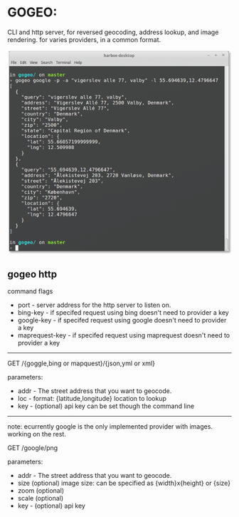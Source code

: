 # GOGEO:

CLI and http server, for reversed geocoding, address lookup, and image rendering. for varies providers, in a common format. 

![Alt text](gogeo.png?raw=true "Gogeo")

## gogeo http

command flags

* port - server address for the http server to listen on.
* bing-key - if specifed request using bing doesn't need to provider a key
* google-key - if specifed request using google doesn't need to provider a key
* maprequest-key - if specifed request using maprequest doesn't need to provider a key

---

  GET /{goggle,bing or mapquest}/{json,yml or xml}

  parameters:
  * addr - The street address that you want to geocode.
  * loc - format: {latitude,longitude} location to lookup
  * key - (optional) api key can be set though the command line

---
  note: ecurrently google is the only implemented provider with images. working on the rest.

  GET /google/png

  parameters:
  * addr - The street address that you want to geocode.
  * size (optional) image size: can be specified as {width}x{height} or {size}
  * zoom (optional)
  * scale (optional)
  * key - (optional) api key

 
  
